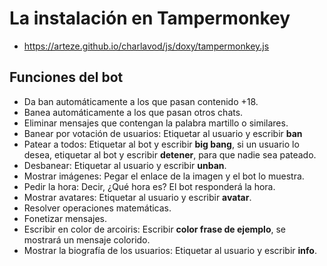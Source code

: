 # La instalación en Tampermonkey

 - https://arteze.github.io/charlavod/js/doxy/tampermonkey.js

## Funciones del bot

 - Da ban automáticamente a los que pasan contenido +18.
 - Banea automáticamente a los que pasan otros chats.
 - Eliminar mensajes que contengan la palabra martillo o similares.
 - Banear por votación de usuarios: Etiquetar al usuario y escribir **ban**
 - Patear a todos: Etiquetar al bot y escribir **big bang**, si un usuario lo desea, etiquetar al bot y escribir **detener**, para que nadie sea pateado.
 - Desbanear: Etiquetar al usuario y escribir **unban**.
 - Mostrar imágenes: Pegar el enlace de la imagen y el bot lo muestra.
 - Pedir la hora: Decir, ¿Qué hora es? El bot responderá la hora.
 - Mostrar avatares: Etiquetar al usuario y escribir **avatar**.
 - Resolver operaciones matemáticas.
 - Fonetizar mensajes.
 - Escribir en color de arcoiris: Escribir **color frase de ejemplo**, se mostrará un mensaje colorido.
 - Mostrar la biografía de los usuarios: Etiquetar al usuario y escribir **info**.
